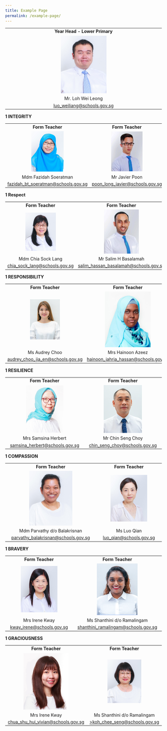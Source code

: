 ```yaml
---
title: Example Page
permalink: /example-page/
---
```

|  |
|:---:|
|  **Year Head - Lower Primary** |
| <img src="/images/34)%20MR%20LOH%20WEI%20LEONG.jpeg" alt="34) MR LOH WEI LEONG.jpg" style="width:30%"> |
| Mr. Loh Wei Leong |
|  [luo_weiliang@schools.gov.sg](mailto:luo_weiliang@schools.gov.sg) |


**1 INTEGRITY**

|  |  |
|:---:|:---:|
| **Form Teacher** | **Form Teacher** |
| <img src="/images/53)%20MDM%20FAZIDAH%20SOERATMAN.jpeg" alt="53) MDM FAZIDAH SOERATMAN.jpg" style="width:40%"> | <img src="/images/107)%20MR%20JAVIER%20POON.jpeg" alt="107) MR JAVIER POON.jpg" style="width:45%">|
| Mdm Fazidah Soeratman | Mr Javier Poon |
| [fazidah_bt_soeratman@schools.gov.sg](mailto:fazidah_bt_soeratman@schools.gov.sg) | [poon_long_javier@schools.gov.sg](mailto:poon_long_javier@schools.gov.sg) |

**1 Respect**

|  |  |
|:---:|:---:|
| **Form Teacher** | **Form Teacher** |
| <img src="/images/31)%20MDM%20CHIA%20SOCK%20LANG.jpeg" alt="31) MDM CHIA SOCK LANG.jpg" style="width:46%"> | <img src="/images/111)%20MR%20SALIM%20HASSAN%20BASALAMAH.jpeg" alt="111) MR SALIM HASSAN BASALAMAH.jpg" style="width:40%">|
| Mdm Chia Sock Lang | Mr Salim H Basalamah |
| [chia_sock_lang@schools.gov.sg](mailto:chia_sock_lang@schools.gov.sg) | [salim_hassan_basalamah@schools.gov.sg](mailto:salim_hassan_basalamah@schools.gov.sg) |


**1 RESPONSIBILITY**

|  |  |
|:---:|:---:|
| **Form Teacher** | **Form Teacher** |
| <img src="/images/Audrey%20Choo.jpeg" alt="Audrey Choo.jpg" style="width:40%"> | <img src="/images/127)%20Mdm%20Hainoon%20Jahria%20Binte%20Hassan.jpeg"  style="width:56%">|
| Ms Audrey Choo | Mrs Hainoon Azeez |
| [audrey_choo_jia_en@schools.gov.sg](mailto:audrey_choo_jia_en@schools.gov.sg) | [hainoon_jahria_hassan@schools.gov.sg](mailto:hainoon_jahria_hassan@schools.gov.sg) |


**1 RESILIENCE**

|  |  |
|:---:|:---:|
| **Form Teacher** | **Form Teacher** |
| <img src="/images/123)%20Mrs%20Samsina%20Herbert.jpeg" alt="123) Mrs Samsina Herbert.jpg" style="width:50%"> | <img src="/images/mr%20chin%20lance.jpeg" alt="111) MR SALIM HASSAN BASALAMAH.jpg" style="width:52%">|
| Mrs Samsina Herbert | Mr Chin Seng Choy |
| [samsina_herbert@schools.gov.sg](mailto:samsina_herbert@schools.gov.sg) | [chin_seng_choy@schools.gov.sg](mailto:chin_seng_choy@schools.gov.sg) |

**1 COMPASSION**

|  |  |
|:---:|:---:|
| **Form Teacher** | **Form Teacher** |
| <img src="/images/52)%20MDM%20PARVATHY%20BALAKRISNAN.jpeg" alt="52) MDM PARVATHY BALAKRISNAN.jpg" style="width:50%"> | <img src="/images/74)%20MS%20LUO%20QIAN.jpeg" alt="74) MS LUO QIAN.jpg" style="width:60%">|
| Mdm Parvathy d/o Balakrisnan | Ms Luo Qian |
| [parvathy_balakrisnan@schools.gov.sg](mailto:parvathy_balakrisnan@schools.gov.sg) | [luo_qian@schools.gov.sg](mailto:luo_qian@schools.gov.sg) |

**1 BRAVERY**

|  |  |
|:---:|:---:|
| **Form Teacher** | **Form Teacher** |
| <img src="/images/24)%20MS%20IRENE%20KWAY.jpeg" alt="24) MS IRENE KWAY.jpg" style="width:58%"> | <img src="/images/Miss%20Shantini.jpeg" alt="Miss Shantini.jpg"  style="width:48%">|
| Mrs Irene Kway | Ms Shanthini d/o Ramalingam |
| [kway_irene@schools.gov.sg](mailto:kway_irene@schools.gov.sg) | [shanthini_ramalingam@schools.gov.sg](mailto:shanthini_ramalingam@schools.gov.sg) |

**1 GRACIOUSNESS**

|  |  |
|:---:|:---:|
| **Form Teacher** | **Form Teacher** |
| <img src="/images/121)%20Ms%20Chua%20Shu%20Hui%20Vivian.jpeg" style="width:58%"> | <img src="/images/35)%20MRS%20KOH%20CHEE%20SENG.jpeg" alt="35) MRS KOH CHEE SENG.jpg" style="width:48%">|
| Mrs Irene Kway | Ms Shanthini d/o Ramalingam |
| [chua_shu_hui_vivian@schools.gov.sg](mailto:chua_shu_hui_vivian@schools.gov.sg) | [>koh_chee_seng@schools.gov.sg](mailto:koh_chee_seng@schools.gov.sg) |



